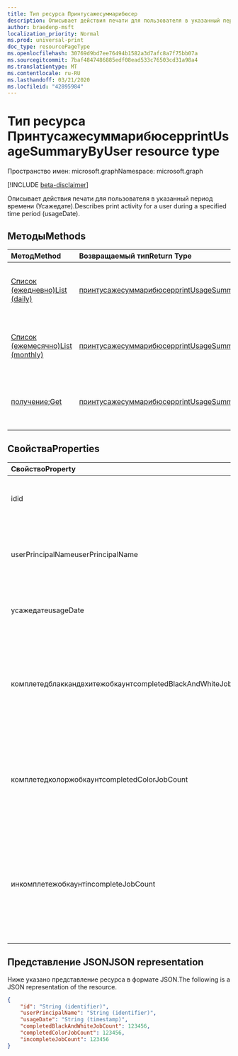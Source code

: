 ```yaml
---
title: Тип ресурса Принтусажесуммарибюсер
description: Описывает действия печати для пользователя в указанный период времени (Усажедате).
author: braedenp-msft
localization_priority: Normal
ms.prod: universal-print
doc_type: resourcePageType
ms.openlocfilehash: 30769d9bd7ee76494b1582a3d7afc8a7f75bb07a
ms.sourcegitcommit: 7baf4847486885edf08ead533c76503cd31a98a4
ms.translationtype: MT
ms.contentlocale: ru-RU
ms.lasthandoff: 03/21/2020
ms.locfileid: "42895984"
---
```

# <a name="printusagesummarybyuser-resource-type"></a><span data-ttu-id="d4ffd-103">Тип ресурса Принтусажесуммарибюсер</span><span class="sxs-lookup"><span data-stu-id="d4ffd-103">printUsageSummaryByUser resource type</span></span>

<span data-ttu-id="d4ffd-104">Пространство имен: microsoft.graph</span><span class="sxs-lookup"><span data-stu-id="d4ffd-104">Namespace: microsoft.graph</span></span>

[!INCLUDE [beta-disclaimer](../../includes/beta-disclaimer.md)]

<span data-ttu-id="d4ffd-105">Описывает действия печати для пользователя в указанный период времени (Усажедате).</span><span class="sxs-lookup"><span data-stu-id="d4ffd-105">Describes print activity for a user during a specified time period (usageDate).</span></span>

## <a name="methods"></a><span data-ttu-id="d4ffd-106">Методы</span><span class="sxs-lookup"><span data-stu-id="d4ffd-106">Methods</span></span>

| <span data-ttu-id="d4ffd-107">Метод</span><span class="sxs-lookup"><span data-stu-id="d4ffd-107">Method</span></span>       | <span data-ttu-id="d4ffd-108">Возвращаемый тип</span><span class="sxs-lookup"><span data-stu-id="d4ffd-108">Return Type</span></span> | <span data-ttu-id="d4ffd-109">Описание</span><span class="sxs-lookup"><span data-stu-id="d4ffd-109">Description</span></span> |
|:-------------|:------------|:------------|
| [<span data-ttu-id="d4ffd-110">Список (ежедневно)</span><span class="sxs-lookup"><span data-stu-id="d4ffd-110">List (daily)</span></span>](../api/reportroot-list-dailyprintusagesummariesbyuser.md) | [<span data-ttu-id="d4ffd-111">принтусажесуммарибюсер</span><span class="sxs-lookup"><span data-stu-id="d4ffd-111">printUsageSummaryByUser</span></span>](printusagesummarybyuser.md) | <span data-ttu-id="d4ffd-112">Получение списка сводных сведений об использовании печати, сгруппированных по пользователям.</span><span class="sxs-lookup"><span data-stu-id="d4ffd-112">Get a list of daily print usage summaries, grouped by user.</span></span> |
| [<span data-ttu-id="d4ffd-113">Список (ежемесячно)</span><span class="sxs-lookup"><span data-stu-id="d4ffd-113">List (monthly)</span></span>](../api/reportroot-list-monthlyprintusagesummariesbyuser.md) | [<span data-ttu-id="d4ffd-114">принтусажесуммарибюсер</span><span class="sxs-lookup"><span data-stu-id="d4ffd-114">printUsageSummaryByUser</span></span>](printusagesummarybyuser.md) | <span data-ttu-id="d4ffd-115">Получение списка ежемесячных сводок использования печати, сгруппированных по пользователям.</span><span class="sxs-lookup"><span data-stu-id="d4ffd-115">Get a list of monthly print usage summaries, grouped by user.</span></span> |
| <span data-ttu-id="d4ffd-116">[получение](../api/printusagesummarybyuser-get.md);</span><span class="sxs-lookup"><span data-stu-id="d4ffd-116">[Get](../api/printusagesummarybyuser-get.md)</span></span> | [<span data-ttu-id="d4ffd-117">принтусажесуммарибюсер</span><span class="sxs-lookup"><span data-stu-id="d4ffd-117">printUsageSummaryByUser</span></span>](printusagesummarybyuser.md) | <span data-ttu-id="d4ffd-118">Чтение свойств и связей объекта Принтусажесуммарибюсер.</span><span class="sxs-lookup"><span data-stu-id="d4ffd-118">Read properties and relationships of a printUsageSummaryByUser object.</span></span> |

## <a name="properties"></a><span data-ttu-id="d4ffd-119">Свойства</span><span class="sxs-lookup"><span data-stu-id="d4ffd-119">Properties</span></span>
| <span data-ttu-id="d4ffd-120">Свойство</span><span class="sxs-lookup"><span data-stu-id="d4ffd-120">Property</span></span>     | <span data-ttu-id="d4ffd-121">Тип</span><span class="sxs-lookup"><span data-stu-id="d4ffd-121">Type</span></span>        | <span data-ttu-id="d4ffd-122">Описание</span><span class="sxs-lookup"><span data-stu-id="d4ffd-122">Description</span></span> |
|:-------------|:------------|:------------|
|<span data-ttu-id="d4ffd-123">id</span><span class="sxs-lookup"><span data-stu-id="d4ffd-123">id</span></span>|<span data-ttu-id="d4ffd-124">Строка</span><span class="sxs-lookup"><span data-stu-id="d4ffd-124">String</span></span>|<span data-ttu-id="d4ffd-125">Идентификатор этой сводки использования.</span><span class="sxs-lookup"><span data-stu-id="d4ffd-125">The ID of this usage summary.</span></span>|
|<span data-ttu-id="d4ffd-126">userPrincipalName</span><span class="sxs-lookup"><span data-stu-id="d4ffd-126">userPrincipalName</span></span>|<span data-ttu-id="d4ffd-127">String</span><span class="sxs-lookup"><span data-stu-id="d4ffd-127">String</span></span>|<span data-ttu-id="d4ffd-128">Имя участника-пользователя, представленное этой статистикой.</span><span class="sxs-lookup"><span data-stu-id="d4ffd-128">The UPN of the user represented by these statistics.</span></span>|
|<span data-ttu-id="d4ffd-129">усажедате</span><span class="sxs-lookup"><span data-stu-id="d4ffd-129">usageDate</span></span>|<span data-ttu-id="d4ffd-130">Дата</span><span class="sxs-lookup"><span data-stu-id="d4ffd-130">Date</span></span>|<span data-ttu-id="d4ffd-131">Дата, связанная с этими статистикой.</span><span class="sxs-lookup"><span data-stu-id="d4ffd-131">The date associated with these statistics.</span></span>|
|<span data-ttu-id="d4ffd-132">комплетедблаккандвхитежобкаунт</span><span class="sxs-lookup"><span data-stu-id="d4ffd-132">completedBlackAndWhiteJobCount</span></span>|<span data-ttu-id="d4ffd-133">Int64</span><span class="sxs-lookup"><span data-stu-id="d4ffd-133">Int64</span></span>|<span data-ttu-id="d4ffd-134">Количество черно-белых заданий печати, выполненных от имени пользователя на соответствующую дату.</span><span class="sxs-lookup"><span data-stu-id="d4ffd-134">The number of black and white print jobs completed on behalf of the user on the associated date.</span></span>|
|<span data-ttu-id="d4ffd-135">комплетедколоржобкаунт</span><span class="sxs-lookup"><span data-stu-id="d4ffd-135">completedColorJobCount</span></span>|<span data-ttu-id="d4ffd-136">Int64</span><span class="sxs-lookup"><span data-stu-id="d4ffd-136">Int64</span></span>|<span data-ttu-id="d4ffd-137">Число заданий цветной печати, выполненных от имени пользователя на соответствующую дату.</span><span class="sxs-lookup"><span data-stu-id="d4ffd-137">The number of color print jobs completed on behalf of the user on the associated date.</span></span>|
|<span data-ttu-id="d4ffd-138">инкомплетежобкаунт</span><span class="sxs-lookup"><span data-stu-id="d4ffd-138">incompleteJobCount</span></span>|<span data-ttu-id="d4ffd-139">Int64</span><span class="sxs-lookup"><span data-stu-id="d4ffd-139">Int64</span></span>|<span data-ttu-id="d4ffd-140">Количество заданий печати, которые были поставлены в очередь от имени пользователя, но не завершены, на соответствующую дату.</span><span class="sxs-lookup"><span data-stu-id="d4ffd-140">The number of print jobs that were queued on behalf of the user, but not completed, on the associated date.</span></span>|

## <a name="json-representation"></a><span data-ttu-id="d4ffd-141">Представление JSON</span><span class="sxs-lookup"><span data-stu-id="d4ffd-141">JSON representation</span></span>

<span data-ttu-id="d4ffd-142">Ниже указано представление ресурса в формате JSON.</span><span class="sxs-lookup"><span data-stu-id="d4ffd-142">The following is a JSON representation of the resource.</span></span>

<!-- {
  "blockType": "resource",
  "optionalProperties": [

  ],
  "@odata.type": "microsoft.graph.printUsageSummaryByUser"
}-->

```json
{
    "id": "String (identifier)",
    "userPrincipalName": "String (identifier)",
    "usageDate": "String (timestamp)",
    "completedBlackAndWhiteJobCount": 123456,
    "completedColorJobCount": 123456,
    "incompleteJobCount": 123456
}
```

<!-- uuid: 8fcb5dbc-d5aa-4681-8e31-b001d5168d79
2015-10-25 14:57:30 UTC -->
<!-- {
  "type": "#page.annotation",
  "description": "printUsageSummaryByUser resource",
  "keywords": "",
  "section": "documentation",
  "tocPath": ""
}-->